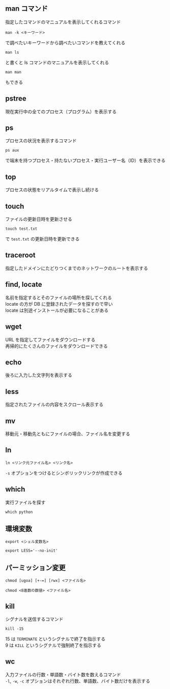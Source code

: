 ## man コマンド
指定したコマンドのマニュアルを表示してくれるコマンド
```agsl
man -k <キーワード>
```
で調べたいキーワードから調べたいコマンドを教えてくれる

```agsl
man ls
```
と書くと ls コマンドのマニュアルを表示してくれる
```agsl
man man
```
もできる

## pstree
現在実行中の全てのプロセス（プログラム）を表示する

## ps
プロセスの状況を表示するコマンド
```agsl
ps aux 
```
で端末を持つプロセス・持たないプロセス・実行ユーザー名（ID）を表示できる

## top
プロセスの状態をリアルタイムで表示し続ける

## touch
ファイルの更新日時を更新させる
```agsl
touch test.txt
```
で `test.txt` の更新日時を更新できる

## traceroot
指定したドメインにたどりつくまでのネットワークのルートを表示する

## find, locate
名前を指定するとそのファイルの場所を探してくれる  
locate の方が DB に登録されたデータを探すので早い  
locate は別途インストールが必要になることがある  

## wget
URL を指定してファイルをダウンロードする  
再帰的にたくさんのファイルをダウンロードできる

## echo
後ろに入力した文字列を表示する

## less
指定されたファイルの内容をスクロール表示する

## mv
移動元・移動先ともにファイルの場合、ファイル名を変更する

## ln
```agsl
ln <リンク元ファイル名> <リンク名>
```
`-s` オプションをつけるとシンボリックリンクが作成できる

## which
実行ファイルを探す
```agsl
which python 
```

## 環境変数
```agsl
export <シェル変数名>
```
```agsl
export LESS='--no-init'
```

## パーミッション変更
```agsl
chmod [ugoa] [+-=] [rwx] <ファイル名>
```
```agsl
chmod <8進数の数値> <ファイル名>
```

## kill
シグナルを送信するコマンド
```agsl
kill -15
```
15 は `TERMINATE` というシグナルで終了を指示する  
9 は `KILL` というシグナルで強制終了を指示する

## wc
入力ファイルの行数・単語数・バイト数を数えるコマンド  
`-l`, `-w`, `-c` オプションはそれぞれ行数、単語数、バイト数だけを表示する
